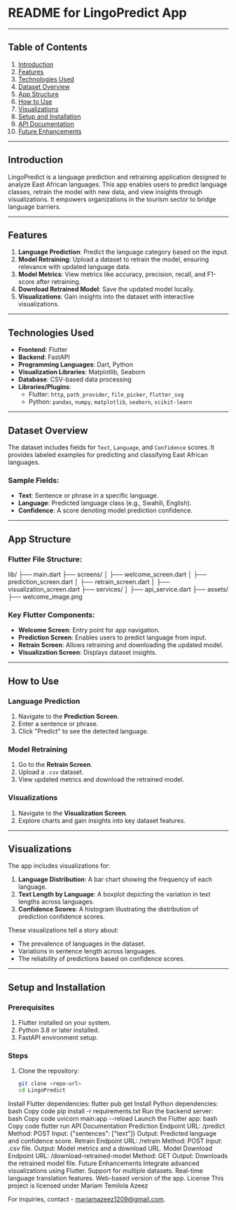 # README for LingoPredict App

---

## Table of Contents
1. [Introduction](#introduction)  
2. [Features](#features)  
3. [Technologies Used](#technologies-used)  
4. [Dataset Overview](#dataset-overview)  
5. [App Structure](#app-structure)  
6. [How to Use](#how-to-use)  
7. [Visualizations](#visualizations)  
8. [Setup and Installation](#setup-and-installation)  
9. [API Documentation](#api-documentation)  
10. [Future Enhancements](#future-enhancements)  

---

## Introduction
LingoPredict is a language prediction and retraining application designed to analyze East African languages. This app enables users to predict language classes, retrain the model with new data, and view insights through visualizations. It empowers organizations in the tourism sector to bridge language barriers.

---

## Features
1. **Language Prediction**: Predict the language category based on the input.  
2. **Model Retraining**: Upload a dataset to retrain the model, ensuring relevance with updated language data.  
3. **Model Metrics**: View metrics like accuracy, precision, recall, and F1-score after retraining.  
4. **Download Retrained Model**: Save the updated model locally.  
5. **Visualizations**: Gain insights into the dataset with interactive visualizations.  

---

## Technologies Used
- **Frontend**: Flutter  
- **Backend**: FastAPI  
- **Programming Languages**: Dart, Python  
- **Visualization Libraries**: Matplotlib, Seaborn  
- **Database**: CSV-based data processing  
- **Libraries/Plugins**:
  - Flutter: `http`, `path_provider`, `file_picker`, `flutter_svg`
  - Python: `pandas`, `numpy`, `matplotlib`, `seaborn`, `scikit-learn`

---

## Dataset Overview
The dataset includes fields for `Text`, `Language`, and `Confidence` scores. It provides labeled examples for predicting and classifying East African languages.

### Sample Fields:
- **Text**: Sentence or phrase in a specific language.
- **Language**: Predicted language class (e.g., Swahili, English).
- **Confidence**: A score denoting model prediction confidence.

---

## App Structure

### Flutter File Structure:
lib/ ├── main.dart ├── screens/ │ ├── welcome_screen.dart │ ├── prediction_screen.dart │ ├── retrain_screen.dart │ ├── visualization_screen.dart ├── services/ │ ├── api_service.dart ├── assets/ ├── welcome_image.png


### Key Flutter Components:
- **Welcome Screen**: Entry point for app navigation.
- **Prediction Screen**: Enables users to predict language from input.
- **Retrain Screen**: Allows retraining and downloading the updated model.
- **Visualization Screen**: Displays dataset insights.

---

## How to Use

### **Language Prediction**
1. Navigate to the **Prediction Screen**.
2. Enter a sentence or phrase.
3. Click "Predict" to see the detected language.

### **Model Retraining**
1. Go to the **Retrain Screen**.
2. Upload a `.csv` dataset.
3. View updated metrics and download the retrained model.

### **Visualizations**
1. Navigate to the **Visualization Screen**.
2. Explore charts and gain insights into key dataset features.

---

## Visualizations

The app includes visualizations for:
1. **Language Distribution**: A bar chart showing the frequency of each language.
2. **Text Length by Language**: A boxplot depicting the variation in text lengths across languages.
3. **Confidence Scores**: A histogram illustrating the distribution of prediction confidence scores.

These visualizations tell a story about:
- The prevalence of languages in the dataset.
- Variations in sentence length across languages.
- The reliability of predictions based on confidence scores.

---

## Setup and Installation

### **Prerequisites**
1. Flutter installed on your system.
2. Python 3.8 or later installed.
3. FastAPI environment setup.

### **Steps**
1. Clone the repository:
   ```bash
   git clone <repo-url>
   cd LingoPredict
Install Flutter dependencies:
flutter pub get
Install Python dependencies:
bash
Copy code
pip install -r requirements.txt
Run the backend server:
bash
Copy code
uvicorn main:app --reload
Launch the Flutter app:
bash
Copy code
flutter run
API Documentation
Prediction Endpoint
URL: /predict
Method: POST
Input: {"sentences": ["text"]}
Output: Predicted language and confidence score.
Retrain Endpoint
URL: /retrain
Method: POST
Input: .csv file.
Output: Model metrics and a download URL.
Model Download Endpoint
URL: /download-retrained-model
Method: GET
Output: Downloads the retrained model file.
Future Enhancements
Integrate advanced visualizations using Flutter.
Support for multiple datasets.
Real-time language translation features.
Web-based version of the app.
License
This project is licensed under Mariam Temilola Azeez

For inquiries, contact - mariamazeez1209@gmail.com.
